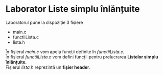 
# **Laborator Liste simplu înlănțuite**

Laboratorul pune la dispoziție 3 fișiere
<ul>
  <li>main.c</li>
  <li>functiiLista.c</li>
  <li>lista.h</li>
</ul>

În fișierul *main.c* vom apela funcții definite în *functiiLista.c*.<br>
În fișierul *functiiLista.c* vom defini funcții pentru prelucrarea **Listelor simplu înlănțuite**.<br>
Fișierul *lista.h* reprezintă un **fișier header**.
